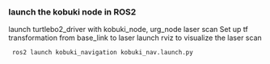 ### launch the kobuki node in ROS2
launch turtlebo2_driver with kobuki_node, urg_node laser scan
Set up tf transformation from base_link to laser 
launch rviz to visualize the laser scan
```bash
 ros2 launch kobuki_navigation kobuki_nav.launch.py
```